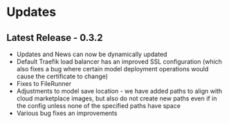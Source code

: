 # Updates

## Latest Release - 0.3.2

* Updates and News can now be dynamically updated
* Default Traefik load balancer has an improved SSL configuration (which also fixes a bug where certain model deployment operations would cause the certificate to change)
* Fixes to FileRunner
* Adjustments to model save location - we have added paths to align with cloud marketplace images, but also do not create new paths even if in the config unless none of the specified paths have space
* Various bug fixes an improvements
